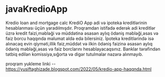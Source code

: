 # javaKredioApp
Kredio loan and mortgage calc
KrediO App adi və ipoteka kreditlərinin hesablanması üçün yaradılmışdır.
Proqramdan istifadə ederək adi kreditlər üzrə kredit faizi,məbləği və müddətinə əsasən aylıq ödəniş məbləği,əsas və faiz borcu haqqında məlumat əldə edə bilersiniz.
İpoteka  kreditlərində isə alınacaq evin qiyməti,illik faiz,müddət və ilkin ödəniş faizinə əsasən  aylıq ödəniş məbləği,əsas və faiz borclarını hesablayacaqsınız.
Banklar tərəfindən tətbiq edilən komissiya,sığorta və digər tutulmalar nəzərə alınmayıb.

proqram yukleme linki -- https://yusiftaghizade.blogspot.com/2022/05/kredio-app-haqqnda.html
